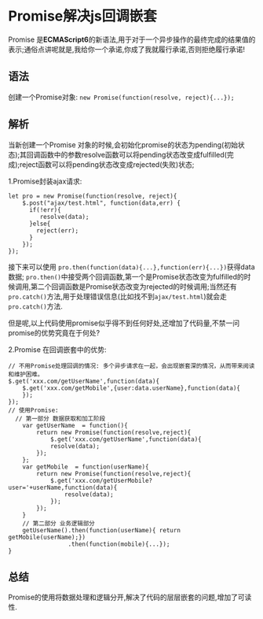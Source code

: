 # Promise解决js回调嵌套

  Promise 是**ECMAScript6**的新语法,用于对于一个异步操作的最终完成的结果值的表示;通俗点讲呢就是,我给你一个承诺,你成了我就履行承诺,否则拒绝履行承诺!

## 语法

  创建一个Promise对象: `new Promise(function(resolve, reject){...});`

## 解析

  当新创建一个Promise 对象的时候,会初始化promise的状态为pending(初始状态);其回调函数中的参数resolve函数可以将pending状态改变成fulfilled(完成);reject函数可以将pending状态改变成rejected(失败)状态;

  1.Promise封装ajax请求:
    
    let pro = new Promise(function(resolve, reject){
        $.post("ajax/test.html", function(data,err) {
          if(!err){
             resolve(data);
          }else{
            reject(err);
          }
        });
    });
    
  接下来可以使用 `pro.then(function(data){...},function(err){...})`获得data数据; `pro.then()`中接受两个回调函数,第一个是Promise状态改变为fulfilled的时候调用,第二个回调函数是Promise状态改变为rejected的时候调用;当然还有`pro.catch()`方法,用于处理错误信息(比如找不到`ajax/test.html`)就会走`pro.catch()`方法.
  
  但是呢,以上代码使用promise似乎得不到任何好处,还增加了代码量,不禁一问promise的优势究竟在于何处?
  
  2.Promise 在回调嵌套中的优势:

    // 不用Promise处理回调的情况: 多个异步请求在一起，会出现嵌套深的情况，从而带来阅读和维护困难。
    $.get('xxx.com/getUserName',function(data){  
        $.get('xxx.com/getMobile',{user:data.userName},function(data){  
        });  
    });  
    // 使用Promise:
      // 第一部分 数据获取和加工阶段  
        var getUserName  = function(){  
            return new Promise(function(resolve,reject){  
                $.get('xxx.com/getUserName',function(data){  
                resolve(data);  
            });  
        };  
        var getMobile  = function(userName){  
            return new Promise(function(resolve,reject){  
                $.get('xxx.com/getUserMobile?user='+userName,function(data){  
                    resolve(data);  
                });  
            });  
        }  
        // 第二部分 业务逻辑部分  
        getUserName().then(function(userName){ return getMobile(userName);})
                     .then(function(mobile){...});  
    }  

## 总结

Promise的使用将数据处理和逻辑分开,解决了代码的层层嵌套的问题,增加了可读性.
    

  
  
  

   

    
